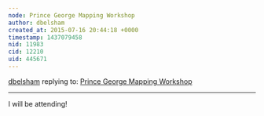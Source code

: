```yaml
---
node: Prince George Mapping Workshop
author: dbelsham
created_at: 2015-07-16 20:44:18 +0000
timestamp: 1437079458
nid: 11983
cid: 12210
uid: 445671
---
```




[dbelsham](../profile/dbelsham) replying to: [Prince George Mapping Workshop](../notes/ann/06-16-2015/prince-george-mapping-workshop)

----
I will be attending!
